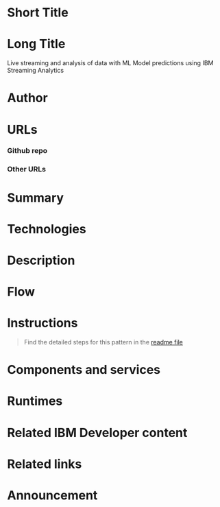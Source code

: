 # Short Title

# Long Title

Live streaming and analysis of data with ML Model predictions using IBM Streaming Analytics

# Author

# URLs

### Github repo

### Other URLs

# Summary

# Technologies

# Description

# Flow

# Instructions

> Find the detailed steps for this pattern in the [readme file](https://github.com/IBM/live-streaming-of-IoT-data-using-streaming-analytics/blob/master/README.md)

# Components and services

# Runtimes

# Related IBM Developer content

# Related links

# Announcement
